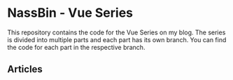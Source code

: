 # NassBin - Vue Series 

This repository contains the code for the Vue Series on my blog.
The series is divided into multiple parts and each part has its own branch.
You can find the code for each part in the respective branch.

## Articles
  
